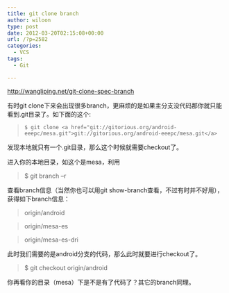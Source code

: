 ```yaml
---
title: git clone branch
author: wiloon
type: post
date: 2012-03-20T02:15:08+00:00
url: /?p=2582
categories:
  - VCS
tags:
  - Git

---
```

<http://wangliping.net/git-clone-spec-branch>

有时git clone下来会出现很多branch，更麻烦的是如果主分支没代码那你就只能看到.git目录了。如下面的这个:

> `$ git clone <a href="git://gitorious.org/android-eeepc/mesa.git">git://gitorious.org/android-eeepc/mesa.git</a>`

发现本地就只有一个.git目录，那么这个时候就需要checkout了。

进入你的本地目录，如这个是mesa，利用

> $ git branch –r

查看branch信息（当然你也可以用git show-branch查看，不过有时并不好用），获得如下branch信息：

> origin/android
  
> origin/mesa-es
  
> origin/mesa-es-dri

此时我们需要的是android分支的代码，那么此时就要进行checkout了。

> $ git checkout origin/android

你再看你的目录（mesa）下是不是有了代码了？其它的branch同理。